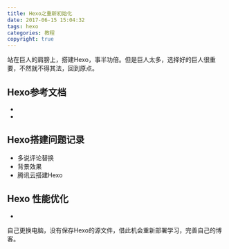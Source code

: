 ```yaml
---
title: Hexo之重新初始化
date: 2017-06-15 15:04:32
tags: hexo
categories: 教程
copyright: true
---
```


站在巨人的肩膀上，搭建Hexo，事半功倍。但是巨人太多，选择好的巨人很重要，不然就不得其法，回到原点。

## Hexo参考文档

- [NexT]:  http://theme-next.iissnan.com/getting-started.html	"NexT"
- [NexT优化]:  http://shenzekun.cn/hexo%E7%9A%84next%E4%B8%BB%E9%A2%98%E4%B8%AA%E6%80%A7%E5%8C%96%E9%85%8D%E7%BD%AE%E6%95%99%E7%A8%8B.html

## Hexo搭建问题记录

- 多说评论替换
- 背景效果
- 腾讯云搭建Hexo

## Hexo 性能优化

- [hexo博客进阶－性能优化]:  https://www.liuxinggang.com/2016-12-06-hexo%E5%8D%9A%E5%AE%A2%E8%BF%9B%E9%98%B6%EF%BC%8D%E6%80%A7%E8%83%BD%E4%BC%98%E5%8C%96/

自己更换电脑，没有保存Hexo的源文件，借此机会重新部署学习，完善自己的博客。
